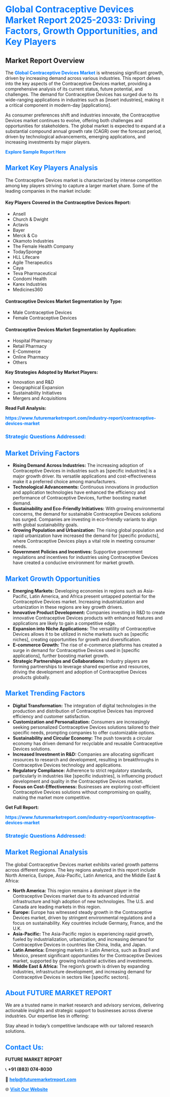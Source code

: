 <h1 style="color: #007BFF;">Global Contraceptive Devices Market Report 2025-2033: Driving Factors, Growth Opportunities, and Key Players</h1>

<section id="overview">
<h2>Market Report Overview</h2>
<p>The <a href="https://www.futuremarketreport.com/industry-report/contraceptive-devices-market" style="color: #007BFF; text-decoration: none;"><strong>Global Contraceptive Devices Market</strong></a> is witnessing significant growth, driven by increasing demand across various industries. This report delves into the key aspects of the Contraceptive Devices market, providing a comprehensive analysis of its current status, future potential, and challenges. The demand for Contraceptive Devices has surged due to its wide-ranging applications in industries such as [insert industries], making it a critical component in modern-day [applications].</p>
<p>As consumer preferences shift and industries innovate, the Contraceptive Devices market continues to evolve, offering both challenges and opportunities for stakeholders. The global market is expected to expand at a substantial compound annual growth rate (CAGR) over the forecast period, driven by technological advancements, emerging applications, and increasing investments by major players.</p>
</section>

<section id="overview">
<p><a href="https://www.futuremarketreport.com/request-sample/reportId=51216" style="color: #007BFF; text-decoration: none;"><strong>Explore Sample Report Here</strong></a></p>
</section>

<section id="key-players">
<h2 style="color: #007BFF;">Market Key Players Analysis</h2>
<p>The Contraceptive Devices market is characterized by intense competition among key players striving to capture a larger market share. Some of the leading companies in the market include:</p>
<h4>Key Players Covered in the Contraceptive Devices Report:</h4>
<ul><li>Ansell</li><li>Church &amp; Dwight</li><li>Actavis</li><li>Bayer</li><li>Merck &amp; Co</li><li>Okamoto Industries</li><li>The Female Health Company</li><li>TodaySponge</li><li>HLL Lifecare</li><li>Agile Therapeutics</li><li>Caya</li><li>Teva Pharmaceutical</li><li>Condomi Health</li><li>Karex Industries</li><li>Medicines360</li></ul>
<h4>Contraceptive Devices Market Segmentation by Type:</h4>
<ul><li>Male Contraceptive Devices</li><li>Female Contraceptive Devices</li></ul>

<h4>Contraceptive Devices Market Segmentation by Application:</h4>
<ul><li>Hospital Pharmacy</li><li>Retail Pharmacy</li><li>E-Commerce</li><li>Online Pharmacy</li><li>Others</li></ul>
<p><strong>Key Strategies Adopted by Market Players:</strong></p>
<ul>
<li>Innovation and R&D</li>
<li>Geographical Expansion</li>
<li>Sustainability Initiatives</li>
<li>Mergers and Acquisitions</li>
</ul>
</section>

<section>
<p><strong>Read Full Analysis: </strong></p><a href="https://www.futuremarketreport.com/industry-report/contraceptive-devices-market" style="color: #007BFF; text-decoration: none;"><strong>https://www.futuremarketreport.com/industry-report/contraceptive-devices-market</strong></a>
<h3 style="color: #007BFF;">Strategic Questions Addressed:</h3>
</section>

<section id="driving-factors">
<h2 style="color: #007BFF;">Market Driving Factors</h2>
<ul>
<li><strong>Rising Demand Across Industries:</strong> The increasing adoption of Contraceptive Devices in industries such as [specific industries] is a major growth driver. Its versatile applications and cost-effectiveness make it a preferred choice among manufacturers.</li>
<li><strong>Technological Advancements:</strong> Continuous innovations in production and application technologies have enhanced the efficiency and performance of Contraceptive Devices, further boosting market demand.</li>
<li><strong>Sustainability and Eco-Friendly Initiatives:</strong> With growing environmental concerns, the demand for sustainable Contraceptive Devices solutions has surged. Companies are investing in eco-friendly variants to align with global sustainability goals.</li>
<li><strong>Growing Population and Urbanization:</strong> The rising global population and rapid urbanization have increased the demand for [specific products], where Contraceptive Devices plays a vital role in meeting consumer needs.</li>
<li><strong>Government Policies and Incentives:</strong> Supportive government regulations and incentives for industries using Contraceptive Devices have created a conducive environment for market growth.</li>
</ul>
</section>

<section id="growth-opportunities">
<h2 style="color: #007BFF;">Market Growth Opportunities</h2>
<ul>
<li><strong>Emerging Markets:</strong> Developing economies in regions such as Asia-Pacific, Latin America, and Africa present untapped potential for the Contraceptive Devices market. Increasing industrialization and urbanization in these regions are key growth drivers.</li>
<li><strong>Innovative Product Development:</strong> Companies investing in R&D to create innovative Contraceptive Devices products with enhanced features and applications are likely to gain a competitive edge.</li>
<li><strong>Expansion into Niche Applications:</strong> The versatility of Contraceptive Devices allows it to be utilized in niche markets such as [specific niches], creating opportunities for growth and diversification.</li>
<li><strong>E-commerce Growth:</strong> The rise of e-commerce platforms has created a surge in demand for Contraceptive Devices used in [specific applications], further boosting market growth.</li>
<li><strong>Strategic Partnerships and Collaborations:</strong> Industry players are forming partnerships to leverage shared expertise and resources, driving the development and adoption of Contraceptive Devices products globally.</li>
</ul>
</section>

<section id="trending-factors">
<h2 style="color: #007BFF;">Market Trending Factors</h2>
<ul>
<li><strong>Digital Transformation:</strong> The integration of digital technologies in the production and distribution of Contraceptive Devices has improved efficiency and customer satisfaction.</li>
<li><strong>Customization and Personalization:</strong> Consumers are increasingly seeking personalized Contraceptive Devices solutions tailored to their specific needs, prompting companies to offer customizable options.</li>
<li><strong>Sustainability and Circular Economy:</strong> The push towards a circular economy has driven demand for recyclable and reusable Contraceptive Devices solutions.</li>
<li><strong>Increased Investment in R&D:</strong> Companies are allocating significant resources to research and development, resulting in breakthroughs in Contraceptive Devices technology and applications.</li>
<li><strong>Regulatory Compliance:</strong> Adherence to strict regulatory standards, particularly in industries like [specific industries], is influencing product development and quality in the Contraceptive Devices market.</li>
<li><strong>Focus on Cost-Effectiveness:</strong> Businesses are exploring cost-efficient Contraceptive Devices solutions without compromising on quality, making the market more competitive.</li>
</ul>
</section>

<section>
<p><strong>Get Full Report: </strong></p><a href="https://www.futuremarketreport.com/industry-report/contraceptive-devices-market" style="color: #007BFF; text-decoration: none;"><strong>https://www.futuremarketreport.com/industry-report/contraceptive-devices-market</strong></a>
<h3 style="color: #007BFF;">Strategic Questions Addressed:</h3>
</section>


<section id="regional-analysis">
<h2 style="color: #007BFF;">Market Regional Analysis</h2>
<p>The global Contraceptive Devices market exhibits varied growth patterns across different regions. The key regions analyzed in this report include North America, Europe, Asia-Pacific, Latin America, and the Middle East & Africa:</p>
<ul>
<li><strong>North America:</strong> This region remains a dominant player in the Contraceptive Devices market due to its advanced industrial infrastructure and high adoption of new technologies. The U.S. and Canada are leading markets in this region.</li>
<li><strong>Europe:</strong> Europe has witnessed steady growth in the Contraceptive Devices market, driven by stringent environmental regulations and a focus on sustainability. Key countries include Germany, France, and the U.K.</li>
<li><strong>Asia-Pacific:</strong> The Asia-Pacific region is experiencing rapid growth, fueled by industrialization, urbanization, and increasing demand for Contraceptive Devices in countries like China, India, and Japan.</li>
<li><strong>Latin America:</strong> Emerging markets in Latin America, such as Brazil and Mexico, present significant opportunities for the Contraceptive Devices market, supported by growing industrial activities and investments.</li>
<li><strong>Middle East & Africa:</strong> The region’s growth is driven by expanding industries, infrastructure development, and increasing demand for Contraceptive Devices in sectors like [specific sectors].</li>
</ul>
</section>

<footer>
<h2 style="color: #007BFF;">About FUTURE MARKET REPORT</h2>
<p>We are a trusted name in market research and advisory services, delivering actionable insights and strategic support to businesses across diverse industries. Our expertise lies in offering:</p>

<p>Stay ahead in today’s competitive landscape with our tailored research solutions.</p>

<h2 style="color: #007BFF;">Contact Us:</h2>
<p><strong>FUTURE MARKET REPORT</strong></p>
<p>📞 <strong>+91 (883) 074-8030</strong></p>
<p>📧 <strong><a href="mailto:help@futuremarketreport.com" style="color: #007BFF;">help@futuremarketreport.com</a></strong></p>
<p>🌐 <strong><a href="https://www.futuremarketreport.com/" style="color: #007BFF;">Visit Our Website</a></strong></p>
</footer>